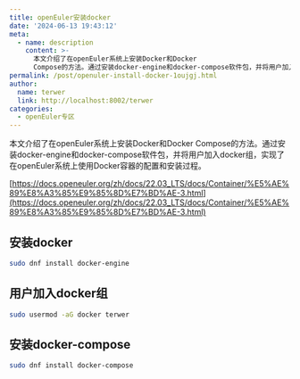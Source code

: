 ```yaml
---
title: openEuler安装docker
date: '2024-06-13 19:43:12'
meta:
  - name: description
    content: >-
      本文介绍了在openEuler系统上安装Docker和Docker
      Compose的方法。通过安装docker-engine和docker-compose软件包，并将用户加入docker组，实现了在openEuler系统上使用Docker容器的配置和安装过程。
permalink: /post/openuler-install-docker-1oujgj.html
author:
  name: terwer
  link: http://localhost:8002/terwer
categories:
  - openEuler专区
---
```

本文介绍了在openEuler系统上安装Docker和Docker Compose的方法。通过安装docker-engine和docker-compose软件包，并将用户加入docker组，实现了在openEuler系统上使用Docker容器的配置和安装过程。

<!-- more -->




[https://docs.openeuler.org/zh/docs/22.03_LTS/docs/Container/%E5%AE%89%E8%A3%85%E9%85%8D%E7%BD%AE-3.html](https://docs.openeuler.org/zh/docs/22.03_LTS/docs/Container/%E5%AE%89%E8%A3%85%E9%85%8D%E7%BD%AE-3.html)

## 安装docker

```bash
sudo dnf install docker-engine
```

## 用户加入docker组

````bash
sudo usermod -aG docker terwer
````

## 安装docker-compose

```bash
sudo dnf install docker-compose
```
